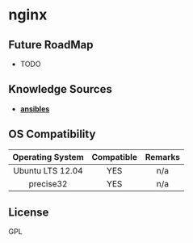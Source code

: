 nginx
=====


Future RoadMap
----
- TODO


Knowledge Sources
-----------------

- **[ansibles](github.com/Ansibles)**


OS Compatibility
-------
| Operating System      |  Compatible | Remarks  |
| :-------------------: | :----------:| :------: |
| Ubuntu LTS 12.04      | YES         |  n/a     |
| precise32             | YES         |  n/a     |


License
-------
GPL